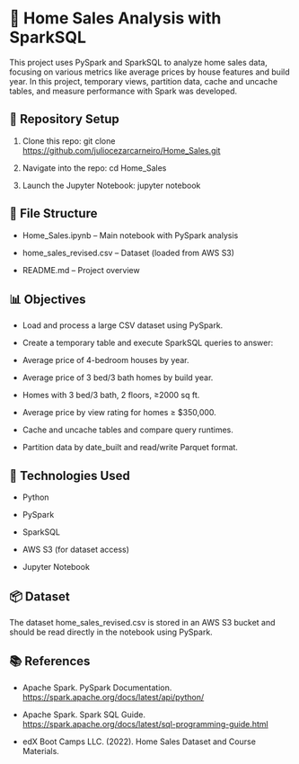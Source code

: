 # 🏡 Home Sales Analysis with SparkSQL

This project uses PySpark and SparkSQL to analyze home sales data, focusing on various metrics like average prices by house features and build year. In this project, temporary views, partition data, cache and uncache tables, and measure performance with Spark was developed.

## 📁 Repository Setup

1. Clone this repo: git clone https://github.com/juliocezarcarneiro/Home_Sales.git

2. Navigate into the repo: cd Home_Sales

3. Launch the Jupyter Notebook: jupyter notebook

## 📄 File Structure

* Home_Sales.ipynb – Main notebook with PySpark analysis

* home_sales_revised.csv – Dataset (loaded from AWS S3)

* README.md – Project overview

## 📊 Objectives

* Load and process a large CSV dataset using PySpark.

* Create a temporary table and execute SparkSQL queries to answer:

* Average price of 4-bedroom houses by year.

* Average price of 3 bed/3 bath homes by build year.

* Homes with 3 bed/3 bath, 2 floors, ≥2000 sq ft.

* Average price by view rating for homes ≥ $350,000.

* Cache and uncache tables and compare query runtimes.

* Partition data by date_built and read/write Parquet format.

## 🧪 Technologies Used

* Python

* PySpark

* SparkSQL

* AWS S3 (for dataset access)

* Jupyter Notebook

## 📦 Dataset
The dataset home_sales_revised.csv is stored in an AWS S3 bucket and should be read directly in the notebook using PySpark.

## 📚 References

* Apache Spark. PySpark Documentation. https://spark.apache.org/docs/latest/api/python/

* Apache Spark. Spark SQL Guide. https://spark.apache.org/docs/latest/sql-programming-guide.html

* edX Boot Camps LLC. (2022). Home Sales Dataset and Course Materials.